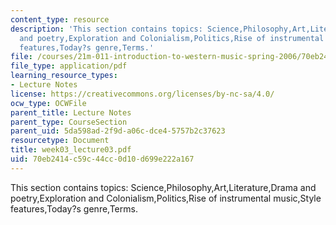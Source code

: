 ```yaml
---
content_type: resource
description: 'This section contains topics: Science,Philosophy,Art,Literature,Drama
  and poetry,Exploration and Colonialism,Politics,Rise of instrumental music,Style
  features,Today?s genre,Terms.'
file: /courses/21m-011-introduction-to-western-music-spring-2006/70eb2414c59c44cc0d10d699e222a167_week03_lecture03.pdf
file_type: application/pdf
learning_resource_types:
- Lecture Notes
license: https://creativecommons.org/licenses/by-nc-sa/4.0/
ocw_type: OCWFile
parent_title: Lecture Notes
parent_type: CourseSection
parent_uid: 5da598ad-2f9d-a06c-dce4-5757b2c37623
resourcetype: Document
title: week03_lecture03.pdf
uid: 70eb2414-c59c-44cc-0d10-d699e222a167
---
```

This section contains topics: Science,Philosophy,Art,Literature,Drama and poetry,Exploration and Colonialism,Politics,Rise of instrumental music,Style features,Today?s genre,Terms.
